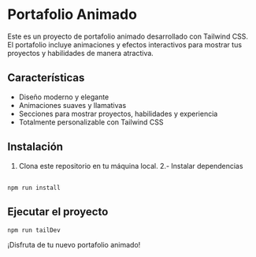 # Portafolio Animado

Este es un proyecto de portafolio animado desarrollado con Tailwind CSS. El portafolio incluye animaciones y efectos interactivos para mostrar tus proyectos y habilidades de manera atractiva.

## Características

- Diseño moderno y elegante
- Animaciones suaves y llamativas
- Secciones para mostrar proyectos, habilidades y experiencia
- Totalmente personalizable con Tailwind CSS

## Instalación


1. Clona este repositorio en tu máquina local.
2.- Instalar dependencias
## 
````
npm run install

````

## Ejecutar el proyecto
````
npm run tailDev

````

¡Disfruta de tu nuevo portafolio animado!
